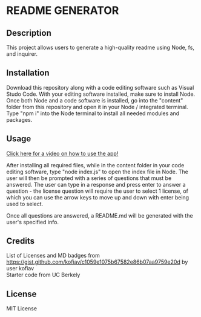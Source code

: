 # README GENERATOR

## Description

This project allows users to generate a high-quality readme using Node, fs, and inquirer.

## Installation

Download this repository along with a code editing software such as Visual Studo Code. With your editing software installed, make sure to install Node. Once both Node and a code software is installed, go into the "content" folder from this repository and open it in your Node / integrated terminal. Type "npm i" into the Node terminal to install all needed modules and packages.

## Usage

<a href="https://drive.google.com/file/d/1Gwm8nlNABKj7PZpXdRqbf2G98LRmg_vy/view">Click here for a video on how to use the app!</a>

After installing all required files, while in the content folder in your code editing software, type "node index.js" to open the index file in Node. The user will then be prompted with a series of questions that must be answered. The user can type in a response and press enter to answer a question - the license question will require the user to select 1 license, of which you can use the arrow keys to move up and down with enter being used to select.

Once all questions are answered, a README.md will be generated with the user's specified info.

## Credits

List of Licenses and MD badges from https://gist.github.com/kofiav/c1059e1075b67582e86b07aa9759e20d by user kofiav <br>
Starter code from UC Berkely

## License

MIT License